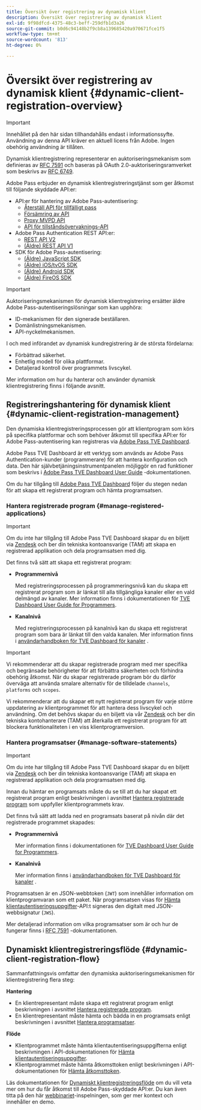 ```yaml
---
title: Översikt över registrering av dynamisk klient
description: Översikt över registrering av dynamisk klient
exl-id: 9f98dfcd-4375-48c3-beff-259dfb1d3a26
source-git-commit: b0d6c94148b2f9cb8a139685420a970671fce1f5
workflow-type: tm+mt
source-wordcount: '813'
ht-degree: 0%

---
```


# Översikt över registrering av dynamisk klient {#dynamic-client-registration-overview}

>[!IMPORTANT]
>
> Innehållet på den här sidan tillhandahålls endast i informationssyfte. Användning av denna API kräver en aktuell licens från Adobe. Ingen obehörig användning är tillåten.

Dynamisk klientregistrering representerar en auktoriseringsmekanism som definieras av [RFC 7591](https://datatracker.ietf.org/doc/html/rfc7591) och baseras på OAuth 2.0-auktoriseringsramverket som beskrivs av [RFC 6749](https://datatracker.ietf.org/doc/html/rfc6749).

Adobe Pass erbjuder en dynamisk klientregistreringstjänst som ger åtkomst till följande skyddade API:er:

* API:er för hantering av Adobe Pass-autentisering:
   * [Återställ API för tillfälligt pass](../../features-premium/temporary-access/reset-temp-pass.md)
   * [Försämring av API](../../features-premium/degraded-access/degradation-api-overview.md)
   * [Proxy MVPD API](../../../integration-guide-mvpds/proxy-mvpd-webserv.md)
   * [API för tillståndsövervaknings-API](../../features-premium/esm/entitlement-service-monitoring-api.md)
* Adobe Pass Authentication REST API:er:
   * [REST API V2](../rest-api-v2/apis/rest-api-v2-apis-overview.md)
   * [(Äldre) REST API V1](../../legacy/rest-api-v1/rest-api-reference.md)
* SDK för Adobe Pass-autentisering:
   * [(Äldre) JavaScript SDK](../../legacy/sdks/javascript-sdk/javascript-sdk-api-reference.md)
   * [(Äldre) iOS/tvOS SDK](../../legacy/sdks/ios-tvos-sdk/iostvos-sdk-api-reference.md)
   * [(Äldre) Android SDK](../../legacy/sdks/android-sdk/android-sdk-api-reference.md)
   * [(Äldre) FireOS SDK](../../legacy/sdks/fireos-sdk/amazon-fireos-native-client-api-reference.md)

>[!IMPORTANT]
>
> Auktoriseringsmekanismen för dynamisk klientregistrering ersätter äldre Adobe Pass-autentiseringslösningar som kan upphöra:
>
> * ID-mekanismen för den signerade beställaren.
> * Domänlistningsmekanismen.
> * API-nyckelmekanismen.

I och med införandet av dynamisk kundregistrering är de största fördelarna:

* Förbättrad säkerhet.
* Enhetlig modell för olika plattformar.
* Detaljerad kontroll över programmets livscykel.

Mer information om hur du hanterar och använder dynamisk klientregistrering finns i följande avsnitt.

## Registreringshantering för dynamisk klient {#dynamic-client-registration-management}

Den dynamiska klientregistreringsprocessen gör att klientprogram som körs på specifika plattformar och som behöver åtkomst till specifika API:er för Adobe Pass-autentisering kan registreras via [Adobe Pass TVE Dashboard](https://experience.adobe.com/#/pass/authentication).

Adobe Pass TVE Dashboard är ett verktyg som används av Adobe Pass Authentication-kunder (programmerare) för att hantera konfiguration och data. Den här självbetjäningsinstrumentpanelen möjliggör en rad funktioner som beskrivs i [Adobe Pass TVE Dashboard User Guide](../../../user-guide-tve-dashboard/tve-dashboard-overview.md) -dokumentationen.

Om du har tillgång till [Adobe Pass TVE Dashboard](https://experience.adobe.com/#/pass/authentication) följer du stegen nedan för att skapa ett registrerat program och hämta programsatsen.

### Hantera registrerade program {#manage-registered-applications}

>[!IMPORTANT]
>
> Om du inte har tillgång till Adobe Pass TVE Dashboard skapar du en biljett via [Zendesk](https://adobeprimetime.zendesk.com) och ber din tekniska kontoansvarige (TAM) att skapa en registrerad applikation och dela programsatsen med dig.

Det finns två sätt att skapa ett registrerat program:

* **Programmernivå**

  Med registreringsprocessen på programmeringsnivå kan du skapa ett registrerat program som är länkat till alla tillgängliga kanaler eller en vald delmängd av kanaler. Mer information finns i dokumentationen för [TVE Dashboard User Guide for Programmers](../../../user-guide-tve-dashboard/tve-dashboard-programmers.md).


* **Kanalnivå**

  Med registreringsprocessen på kanalnivå kan du skapa ett registrerat program som bara är länkat till den valda kanalen. Mer information finns i [användarhandboken för TVE Dashboard för kanaler](../../../user-guide-tve-dashboard/tve-dashboard-channels.md) .

>[!IMPORTANT]
>
> Vi rekommenderar att du skapar registrerade program med mer specifika och begränsade behörigheter för att förbättra säkerheten och förhindra obehörig åtkomst. När du skapar registrerade program bör du därför överväga att använda smalare alternativ för de tilldelade `channels`, `platforms` och `scopes`.
>
> Vi rekommenderar att du skapar ett nytt registrerat program för varje större uppdatering av klientprogrammet för att hantera dess livscykel och användning. Om det behövs skapar du en biljett via vår [Zendesk](https://adobeprimetime.zendesk.com) och ber din tekniska kontohanterare (TAM) att återkalla ett registrerat program för att blockera funktionaliteten i en viss klientprogramversion.

### Hantera programsatser {#manage-software-statements}

>[!IMPORTANT]
>
> Om du inte har tillgång till Adobe Pass TVE Dashboard skapar du en biljett via [Zendesk](https://adobeprimetime.zendesk.com) och ber din tekniska kontoansvarige (TAM) att skapa en registrerad applikation och dela programsatsen med dig.

Innan du hämtar en programsats måste du se till att du har skapat ett registrerat program enligt beskrivningen i avsnittet [Hantera registrerade program](#manage-registered-applications) som uppfyller klientprogrammets krav.

Det finns två sätt att ladda ned en programsats baserat på nivån där det registrerade programmet skapades:

* **Programmernivå**

  Mer information finns i dokumentationen för [TVE Dashboard User Guide for Programmers](../../../user-guide-tve-dashboard/tve-dashboard-programmers.md).

* **Kanalnivå**

  Mer information finns i [användarhandboken för TVE Dashboard för kanaler](../../../user-guide-tve-dashboard/tve-dashboard-channels.md) .

Programsatsen är en JSON-webbtoken (`JWT`) som innehåller information om klientprogramvaran som ett paket. När programsatsen visas för [Hämta klientautentiseringsuppgifter](apis/dynamic-client-registration-apis-retrieve-client-credentials.md)-API:t signeras den digitalt med JSON-webbsignatur (`JWS`).

Mer detaljerad information om vilka programsatser som är och hur de fungerar finns i [RFC 7591](https://tools.ietf.org/html/rfc7591) -dokumentationen.

## Dynamiskt klientregistreringsflöde  {#dynamic-client-registration-flow}

Sammanfattningsvis omfattar den dynamiska auktoriseringsmekanismen för klientregistrering flera steg:

**Hantering**

* En klientrepresentant måste skapa ett registrerat program enligt beskrivningen i avsnittet [Hantera registrerade program](#manage-registered-applications).
* En klientrepresentant måste hämta och bädda in en programsats enligt beskrivningen i avsnittet [Hantera programsatser](#manage-software-statements).

**Flöde**

* Klientprogrammet måste hämta klientautentiseringsuppgifterna enligt beskrivningen i API-dokumentationen för [Hämta klientautentiseringsuppgifter](apis/dynamic-client-registration-apis-retrieve-client-credentials.md).
* Klientprogrammet måste hämta åtkomsttoken enligt beskrivningen i API-dokumentationen för [Hämta åtkomsttoken](apis/dynamic-client-registration-apis-retrieve-access-token.md).

Läs dokumentationen för [Dynamiskt klientregistreringsflöde](flows/dynamic-client-registration-flow.md) om du vill veta mer om hur du får åtkomst till Adobe Pass-skyddade API:er. Du kan även titta på den här [webbinariet](https://my.adobeconnect.com/pzkp8ujrigg1/)-inspelningen, som ger mer kontext och innehåller en demo.
